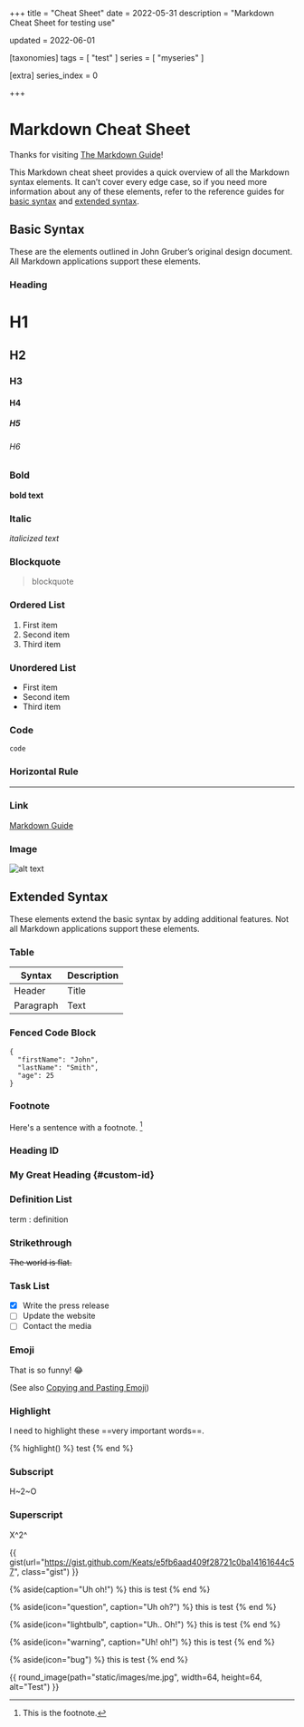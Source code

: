 +++
title = "Cheat Sheet"
date = 2022-05-31
description = "Markdown Cheat Sheet for testing use"

updated = 2022-06-01

[taxonomies]
tags = [ "test" ]
series = [ "myseries" ]

[extra]
series_index = 0

+++
# Markdown Cheat Sheet

Thanks for visiting [The Markdown Guide](https://www.markdownguide.org)!

This Markdown cheat sheet provides a quick overview of all the Markdown syntax elements. It can’t cover every edge case, so if you need more information about any of these elements, refer to the reference guides for [basic syntax](https://www.markdownguide.org/basic-syntax) and [extended syntax](https://www.markdownguide.org/extended-syntax).

## Basic Syntax

These are the elements outlined in John Gruber’s original design document. All Markdown applications support these elements.

### Heading

# H1
## H2
### H3
#### H4
##### H5
###### H6

### Bold

**bold text**

### Italic

*italicized text*

### Blockquote

> blockquote

### Ordered List

1. First item
2. Second item
3. Third item

### Unordered List

- First item
- Second item
- Third item

### Code

`code`

### Horizontal Rule

---

### Link

[Markdown Guide](https://www.markdownguide.org)

### Image

![alt text](https://www.markdownguide.org/assets/images/tux.png)

## Extended Syntax

These elements extend the basic syntax by adding additional features. Not all Markdown applications support these elements.

### Table

| Syntax | Description |
| ----------- | ----------- |
| Header | Title |
| Paragraph | Text |

### Fenced Code Block

```
{
  "firstName": "John",
  "lastName": "Smith",
  "age": 25
}
```

### Footnote

Here's a sentence with a footnote. [^1]

[^1]: This is the footnote.

### Heading ID

### My Great Heading {#custom-id}

### Definition List

term
: definition

### Strikethrough

~~The world is flat.~~

### Task List

- [x] Write the press release
- [ ] Update the website
- [ ] Contact the media

### Emoji

That is so funny! :joy:

(See also [Copying and Pasting Emoji](https://www.markdownguide.org/extended-syntax/#copying-and-pasting-emoji))

### Highlight

I need to highlight these ==very important words==.

{% highlight() %}
test
{% end %}

### Subscript

H~2~O

### Superscript

X^2^


{{ gist(url="https://gist.github.com/Keats/e5fb6aad409f28721c0ba14161644c57", class="gist") }}


{% aside(caption="Uh oh!") %}
    this is test
{% end %}

{% aside(icon="question", caption="Uh oh?") %}
    this is test
{% end %}

{% aside(icon="lightbulb", caption="Uh.. Oh!") %}
    this is test
{% end %}

{% aside(icon="warning", caption="Uh! oh!") %}
    this is test
{% end %}

{% aside(icon="bug") %}
    this is test
{% end %}

{{ round_image(path="static/images/me.jpg", width=64, height=64, alt="Test") }}